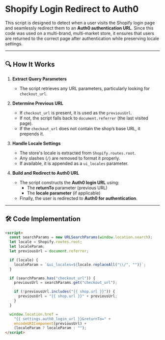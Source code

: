 # Shopify Login Redirect to Auth0

This script is designed to detect when a user visits the Shopify login page and seamlessly redirect them to an **Auth0 authentication URL**. Since this code was used on a multi-brand, multi-market store, it ensures that users are returned to the correct page after authentication while preserving locale settings.

---

## 🔍 How It Works

1. **Extract Query Parameters**

   - The script retrieves any URL parameters, particularly looking for `checkout_url`.

2. **Determine Previous URL**

   - If `checkout_url` is present, it is used as the `previousUrl`.
   - If not, the script falls back to `document.referrer` (the last visited page).
   - If the `checkout_url` does not contain the shop’s base URL, it prepends it.

3. **Handle Locale Settings**

   - The store's locale is extracted from `Shopify.routes.root`.
   - Any slashes (`/`) are removed to format it properly.
   - If available, it is appended as a `ui_locales` parameter.

4. **Build and Redirect to Auth0 URL**
   - The script constructs the **Auth0 login URL** using:
     - The **returnTo** parameter (previous URL)
     - The **locale parameter** (if applicable)
   - Finally, the user is redirected to **Auth0 for authentication**.

---

## 🛠 Code Implementation

```html
<script>
  const searchParams = new URLSearchParams(window.location.search);
  let locale = Shopify.routes.root;
  let localeParam;
  let previousUrl = document.referrer;

  if (locale) {
    localeParam = `&ui_locales=${locale.replaceAll("\\/", "")}`;
  }

  if (searchParams.has("checkout_url")) {
    previousUrl = searchParams.get("checkout_url");

    if (!previousUrl.includes("{{ shop.url }}")) {
      previousUrl = "{{ shop.url }}" + previousUrl;
    }
  }

  window.location.href =
    "{{ settings.auth0_login_url }}&returnTo=" +
    encodeURIComponent(previousUrl) +
    (localeParam ? localeParam : "");
</script>
```

